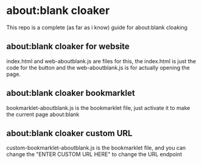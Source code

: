 # about:blank cloaker
This repo is a complete (as far as i know) guide for about:blank cloaking
## about:blank cloaker for website
index.html and web-aboutblank.js are files for this, the index.html is just the code for the button and the web-aboutblank.js is for actually opening the page.
## about:blank cloaker bookmarklet
bookmarklet-aboutblank.js is the bookmarklet file, just activate it to make the current page about:blank
## about:blank cloaker custom URL
custom-bookmarklet-aboutblank.js is the bookmarklet file, and you can change the "ENTER CUSTOM URL HERE" to change the URL endpoint
